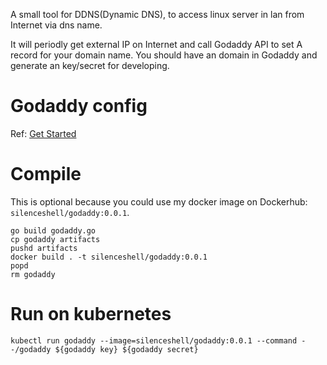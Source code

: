 A small tool for DDNS(Dynamic DNS), to access linux server in lan from Internet via dns name.

It will periodly get external IP on Internet and call Godaddy API to set A record for your domain name. You should have an domain in Godaddy and generate an key/secret for developing.

# Godaddy config

Ref: [Get Started](https://developer.godaddy.com/getstarted)

# Compile

This is optional because you could use my docker image on Dockerhub: `silenceshell/godaddy:0.0.1`.

```
go build godaddy.go
cp godaddy artifacts
pushd artifacts
docker build . -t silenceshell/godaddy:0.0.1
popd
rm godaddy
```

# Run on kubernetes

```
kubectl run godaddy --image=silenceshell/godaddy:0.0.1 --command --/godaddy ${godaddy key} ${godaddy secret}
```

